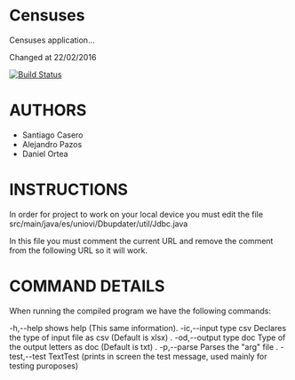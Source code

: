 Censuses
=========

Censuses application...

Changed at 22/02/2016

[![Build Status](https://travis-ci.org/Arquisoft/censusesI2.svg?branch=master)](https://travis-ci.org/Arquisoft/censusesI2)

AUTHORS
=======

* Santiago Casero
* Alejandro Pazos
* Daniel Ortea

INSTRUCTIONS
============

In order for project to work on your local device you must edit the file src/main/java/es/uniovi/Dbupdater/util/Jdbc.java

In this file you must comment the current URL and remove the comment from the following URL so it will work.

COMMAND DETAILS
===============

When running the compiled program we have the following commands:

 -h,--help               shows help (This same information).
 -ic,--input type csv    Declares the type of input file as csv (Default
                         is xlsx) .
 -od,--output type doc   Type of the output letters as doc (Default is
                         txt) .
 -p,--parse <arg>        Parses the "arg" file .
 -test,--test <arg>      TextTest (prints in screen the test message, used mainly for testing puroposes)
 
 
